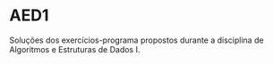 # AED1

Soluções dos exercícios-programa propostos durante a disciplina de Algoritmos e Estruturas de Dados I.

